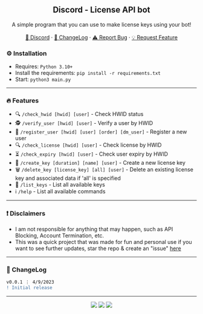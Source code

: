 <div align="center">
 
  <h2 align="center">Discord - License API bot</h2>
  <p align="center">
    A simple program that you can use to make license keys using your bot! 
    <br />
    <br />
    <a href="https://discord.gg/bestnitro">💬 Discord</a>
    ·
    <a href="https://github.com/sexfrance/discord-license-bot#-changelog">📜 ChangeLog</a>
    ·
    <a href="https://github.com/sexfrance/discord-license-bot/issues">⚠️ Report Bug</a>
    ·
    <a href="https://github.com/sexfrance/discord-license-bot/issues">💡 Request Feature</a>
  </p>
</div>

### ⚙️ Installation

- Requires: `Python 3.10+`
- Install the requirements: `pip install -r requirements.txt`
- Start: `python3 main.py`

---

### 🔥 Features
  - 🔍 `/check_hwid [hwid] [user]` - Check HWID status
  - 🕵️ `/verify_user [hwid] [user]` - Verify a user by HWID
  - 📝 `/register_user [hwid] [user] [order] [dm_user]` - Register a new user
  - 🔍 `/check_license [hwid] [user]` - Check license by HWID
  - ⏳ `/check_expiry [hwid] [user]` - Check user expiry by HWID
  - 🔑 `/create_key [duration] [name] [user]` - Create a new license key
  - 🗑️ `/delete_key [license_key] [all] [user]` - Delete an existing license key and associated data if 'all' is specified
  - 📜 `/list_keys` - List all available keys
  - ℹ️ `/help` - List all available commands
---


### ❗ Disclaimers

- I am not responsible for anything that may happen, such as API Blocking, Account Termination, etc.
- This was a quick project that was made for fun and personal use if you want to see further updates, star the repo & create an "issue" [here](https://github.com/sexfrance/mass-discord-license-bot-make/issues)

---

### 📜 ChangeLog

```diff
v0.0.1 ⋮ 4/9/2023
! Initial release
```

---

<p align="center">
  <img src="https://img.shields.io/github/license/sexfrance/discord-license-bot.svg?style=for-the-badge&labelColor=black&color=f429ff&logo=IOTA"/>
  <img src="https://img.shields.io/github/stars/sexfrance/discord-license-bot.svg?style=for-the-badge&labelColor=black&color=f429ff&logo=IOTA"/>
  <img src="https://img.shields.io/github/languages/top/sexfrance/discord-license-bot.svg?style=for-the-badge&labelColor=black&color=f429ff&logo=python"/>
</p>
